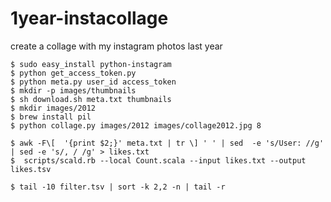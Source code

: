 1year-instacollage
==================

create a collage with my instagram photos last year

```
$ sudo easy_install python-instagram
$ python get_access_token.py
$ python meta.py user_id access_token
$ mkdir -p images/thumbnails
$ sh download.sh meta.txt thumbnails
$ mkdir images/2012
$ brew install pil
$ python collage.py images/2012 images/collage2012.jpg 8

$ awk -F\[  '{print $2;}' meta.txt | tr \] ' ' | sed  -e 's/User: //g' | sed -e 's/, / /g' > likes.txt
$  scripts/scald.rb --local Count.scala --input likes.txt --output likes.tsv

$ tail -10 filter.tsv | sort -k 2,2 -n | tail -r
```
